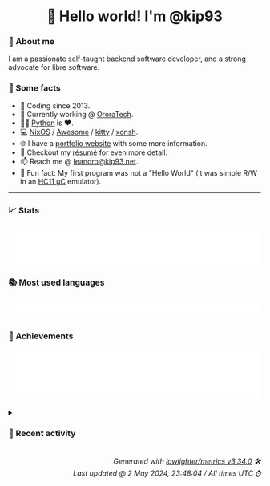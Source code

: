 <!-- README template, populated using this action:
     https://github.com/kip93/kip93/blob/main/.github/workflows/readme.yml. -->

<h1 align="center">👋 Hello world! I'm @kip93</h1> <!-- LOGIN => username -->

### 👤 About me

I am a passionate self-taught backend software developer, and a strong advocate for libre software.


### 💬 Some facts

* 📅 Coding since 2013.
* 💼 Currently working @ [OroraTech](https://ororatech.com/).
* 👨‍💻 [Python](https://github.com/search?q=user%3Akip93&l=python) is ❤️. <!-- LOGIN => username -->
* 💻 [NixOS](https://github.com/NixOS/) /
     [Awesome](https://github.com/awesomeWM/) /
     [kitty](https://github.com/kovidgoyal/kitty/) /
     [xonsh](https://github.com/xonsh/).
* 🌐 I have a [portfolio website](https://kip93.net/) with some more information.
* 📝 Checkout my [résumé](https://kip93.net/resume/) for even more detail.
* 📫 Reach me @ [leandro@kip93.net](mailto:leandro@kip93.net).
* 🎲 Fun fact: My first program was not a "Hello World" (it was simple R/W in an [HC11 µC](https://en.wikipedia.org/wiki/68HC11) emulator).


-----------------------------------------------------------------------------------------------------------------------


### 📈 Stats

![](./stats.svg)


### 📚 Most used languages <!-- by percentage, in decreasing order -->

![](./languages.svg)


### 🏅 Achievements

![](./achievements.svg)


<details> <!-- Last activity -->
<!-- Almost verbatim copy of https://github.com/lowlighter/metrics/blob/latest/source/templates/markdown/partials/activity.ejs, but restructured to be foldable. -->
<summary><h3>📰 Recent activity</h3></summary>

  * *On 26 Apr 2024, 20:17:38*
* 💬 Commented on [#287759 python312Packages.libpcap: 1.11.0b7 -&gt; 1.11.0b8](https://github.com/NixOS/nixpkgs/pull/287759) from [NixOS/nixpkgs](https://github.com/NixOS/nixpkgs)
  * *On 26 Apr 2024, 20:05:01*
* 🔍 Reviewed [#287759 python312Packages.libpcap: 1.11.0b7 -&gt; 1.11.0b8](https://github.com/NixOS/nixpkgs/pull/287759) in [NixOS/nixpkgs](https://github.com/NixOS/nixpkgs)
  * *On 26 Apr 2024, 20:05:02*
* ⏺️ Created new tag v0.5.4 in [kip93/cp437-tools](https://github.com/kip93/cp437-tools)
  * *On 22 Apr 2024, 19:44:58*
</details>


<h6 align="right"><em>
    Generated with <a href="https://github.com/lowlighter/metrics/tree/latest/">lowlighter/metrics v3.34.0</a> 🛠️<br> <!-- VERSION => MAJOR.minor.patch -->
    Last updated @ 2 May 2024, 23:48:04 / All times UTC ⌚ <!-- meta.generated => DD/MM/YYYY, hh:mm -->
</em></h6>
